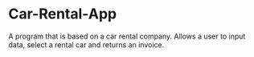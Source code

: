 # Car-Rental-App
A program that is based on a car rental company. Allows a user to input data, select a rental car and returns an invoice.
